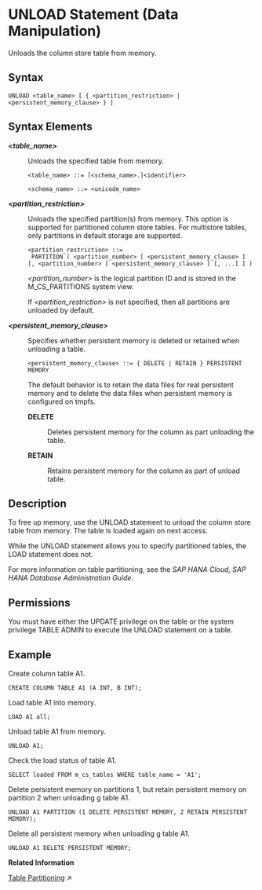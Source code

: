 <!-- loio20fe92a2751910148c38887562a97c5a -->

# UNLOAD Statement \(Data Manipulation\)

Unloads the column store table from memory.



<a name="loio20fe92a2751910148c38887562a97c5a__sql_unload_1sql_unload_syntax"/>

## Syntax

```
UNLOAD <table_name> [ { <partition_restriction> | <persistent_memory_clause> } ]
```



<a name="loio20fe92a2751910148c38887562a97c5a__sql_unload_1sql_load_syntax_elements"/>

## Syntax Elements


<dl>
<dt><b>

*<table\_name\>*

</b></dt>
<dd>

Unloads the specified table from memory.

```
<table_name> ::= [<schema_name>.]<identifier>

<schema_name> ::= <unicode_name>
```



</dd><dt><b>

*<partition\_restriction\>*

</b></dt>
<dd>

Unloads the specified partition\(s\) from memory. This option is supported for partitioned column store tables. For multistore tables, only partitions in default storage are supported.

```
<partition_restriction> ::=
 PARTITION ( <partition_number> [ <persistent_memory_clause> ] [, <partition_number> [ <persistent_memory_clause> ] [, ...] ] )
```

*<partition\_number\>* is the logical partition ID and is stored in the M\_CS\_PARTITIONS system view.

If *<partition\_restriction\>* is not specified, then all partitions are unloaded by default.



</dd><dt><b>

*<persistent\_memory\_clause\>*

</b></dt>
<dd>

Specifies whether persistent memory is deleted or retained when unloading a table.

```
<persistent_memory_clause> ::= { DELETE | RETAIN } PERSISTENT MEMORY
```

The default behavior is to retain the data files for real persistent memory and to delete the data files when persistent memory is configured on tmpfs.


<dl>
<dt><b>

DELETE

</b></dt>
<dd>

Deletes persistent memory for the column as part unloading the table.



</dd><dt><b>

RETAIN

</b></dt>
<dd>

Retains persistent memory for the column as part of unload table.



</dd>
</dl>



</dd>
</dl>



<a name="loio20fe92a2751910148c38887562a97c5a__sql_unload_1sql_unload_description"/>

## Description

To free up memory, use the UNLOAD statement to unload the column store table from memory. The table is loaded again on next access.

While the UNLOAD statement allows you to specify partitioned tables, the LOAD statement does not.

For more information on table partitioning, see the *SAP HANA Cloud, SAP HANA Database Administration Guide*.



<a name="loio20fe92a2751910148c38887562a97c5a__section_zp1_tnh_qbb"/>

## Permissions

You must have either the UPDATE privilege on the table or the system privilege TABLE ADMIN to execute the UNLOAD statement on a table.



<a name="loio20fe92a2751910148c38887562a97c5a__sql_unload_1sql_unload_examples"/>

## Example

Create column table A1.

```
CREATE COLUMN TABLE A1 (A INT, B INT);
```

Load table A1 into memory.

```
LOAD A1 all;
```

Unload table A1 from memory.

```
UNLOAD A1;
```

Check the load status of table A1.

```
SELECT loaded FROM m_cs_tables WHERE table_name = 'A1';
```

Delete persistent memory on partitions 1, but retain persistent memory on partition 2 when unloading g table A1.

```
UNLOAD A1 PARTITION (1 DELETE PERSISTENT MEMORY, 2 RETAIN PERSISTENT MEMORY);
```

Delete all persistent memory when unloading g table A1.

```
UNLOAD A1 DELETE PERSISTENT MEMORY;
```

**Related Information**  


[Table Partitioning](https://help.sap.com/viewer/f9c5015e72e04fffa14d7d4f7267d897/2024_1_QRC/en-US/c2ea130bbb571014b024ffeda5090764.html "The partitioning feature of the SAP HANA database splits column-store tables horizontally into disjunctive sub-tables or partitions. In this way, large tables can be broken down into smaller, more manageable parts. Partitioning is typically used in multiple-host systems, but it may also be beneficial in single-host systems.") :arrow_upper_right:

